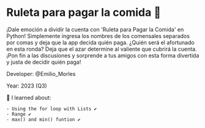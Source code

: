 # Ruleta para pagar la comida 👀

¡Dale emoción a dividir la cuenta con 'Ruleta para Pagar la Comida' en Python! 
Simplemente ingresa los nombres de los comensales separados por comas y deja que la app decida quién paga. 
¿Quién será el afortunado en esta ronda? Deja que el azar determine al valiente que cubrirá la cuenta. 
¡Pon fin a las discusiones y sorprende a tus amigos con esta forma divertida y justa de decidir quién paga!

Developer: @Emilio_Morles

Year: 2023 (Q3)

🔸 I learned about:

    - Using the for loop with Lists ✔️
    - Range ✔️
    - max() and min() funtion ✔️
